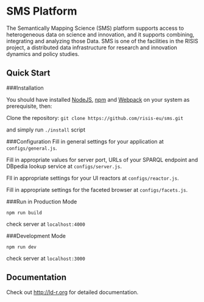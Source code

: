 # SMS Platform
The Semantically Mapping Science (SMS) platform supports access to heterogeneous data on science and innovation, and it supports combining, integrating and analyzing those Data. SMS is one of the facilities in the RISIS project, a distributed data infrastructure for research and innovation dynamics and policy studies.

## Quick Start

###Installation

You should have installed [NodeJS](https://nodejs.org/), [npm](https://github.com/npm/npm) and [Webpack](https://webpack.github.io/) on your system as prerequisite, then:

Clone the repository: `git clone https://github.com/risis-eu/sms.git`

and simply run `./install` script

###Configuration
Fill in general settings for your application at `configs/general.js`.

Fill in appropriate values for server port, URLs of your SPARQL endpoint and DBpedia lookup service at `configs/server.js`.

Fll in appropriate settings for your UI reactors at `configs/reactor.js`.

Fill in appropriate settings for the faceted browser at `configs/facets.js`.

###Run in Production Mode

`npm run build`

check server at `localhost:4000`

###Development Mode

`npm run dev`

check server at `localhost:3000`

## Documentation

Check out http://ld-r.org for detailed documentation.
